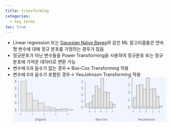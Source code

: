 ```yaml
---
title: transforming
categories:
  - key_terms
toc: true
---
```


- Linear regression 또는 [Gaussian Naïve Bayes](https://code7ssage.github.io/key_terms/Gaussian-Naïve-Bayes/)와 같은 ML 알고리즘들은 연속형 변수에 대해 정규 분포를 가정하는 경우가 많음 
- 정규분포가 아닌 변수들을 Power Transforming을 사용하여 정규분포 또는 정규분포에 가까운 데이터로 변환 가능 
- 변수에 0과 음수가 없는 경우→ Box-Cox Transforming 적용 
- 변수에 0과 음수가 포함된 경우→ YeoJohnson Transforming 적용
    ![image](https://github.com/code7ssage/code7ssage.github.io/blob/master/assets/attached%20file/Pasted%20image%2020240103131604.png?raw=true)

